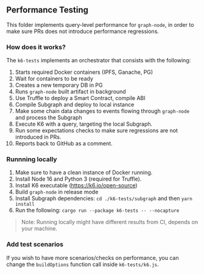 ## Performance Testing

This folder implements query-level performance for `graph-node`, in order to make sure PRs does not introduce performance regressions.

### How does it works?

The `k6-tests` implements an orchestrator that consists with the following:

1. Starts required Docker containers (IPFS, Ganache, PG)
2. Wait for containers to be ready 
3. Creates a new temporary DB in PG 
4. Runs `graph-node` built artifact in background
5. Use Truffle to deploy a Smart Contract, compile ABI
6. Compile Subgraph and deploy to local instance
7. Make some chain data changes to events flowing through `graph-node` and process the Subgraph
8. Execute K6 with a query, targeting the local Subgraph.
9. Run some expectations checks to make sure regressions are not introduced in PRs.
10. Reports back to GitHub as a comment.  

### Runnning locally

1. Make sure to have a clean instance of Docker running.
2. Install Node 16 and Python 3 (required for Truffle).
3. Install K6 executable (https://k6.io/open-source)
4. Build `graph-node` in release mode
5. Install Subgraph dependencies: `cd ./k6-tests/subgraph` and then `yarn install`
6. Run the following: `cargo run --package k6-tests -- --nocapture`

> Note: Running locally might have different results from CI, depends on your machine.

### Add test scenarios

If you wish to have more scenarios/checks on performance, you can change the `buildOptions` function call inside `k6-tests/k6.js`. 